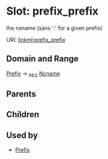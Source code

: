 
# Slot: prefix_prefix


the nsname (sans ':' for a given prefix)

URI: [linkml:prefix_prefix](https://w3id.org/linkml/prefix_prefix)


## Domain and Range

[Prefix](Prefix.md) ->  <sub>REQ</sub>
 [Ncname](Ncname.md)

## Parents


## Children


## Used by

 * [Prefix](Prefix.md)
